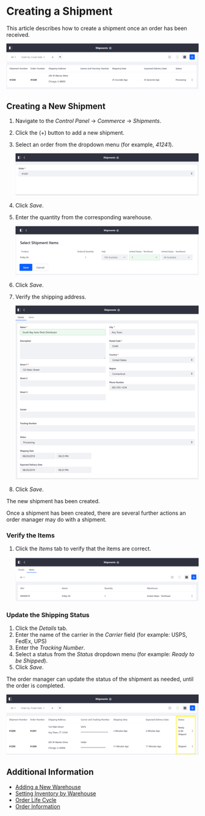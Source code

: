 # Creating a Shipment

This article describes how to create a shipment once an order has been received.

![Shipments](./images/01.png)

## Creating a New Shipment

1. Navigate to the _Control Panel_ → _Commerce_ → _Shipments_.
1. Click the (+) button to add a new shipment.
1. Select an order from the dropdown menu (for example, _41241_).

    ![Select an Order](./images/02.png)

1. Click _Save_.
1. Enter the quantity from the corresponding warehouse.

    ![Entering Quantity from US NE Warehouse](./images/03.png)

1. Click _Save_.
1. Verify the shipping address.

    ![Verify Shipping Address](./images/04.png)

1. Click _Save_.

The new shipment has been created.

Once a shipment has been created, there are several further actions an order manager may do with a shipment.

### Verify the Items

1. Click the _Items_ tab to verify that the items are correct.

    ![Verify Items](./images/05.png)

### Update the Shipping Status

1. Click the _Details_ tab.
1. Enter the name of the carrier in the _Carrier_ field (for example: USPS, FedEx, UPS)
1. Enter the _Tracking Number_.
1. Select a status from the _Status_ dropdown menu (for example: _Ready to be Shipped_).
1. Click _Save_.

The order manager can update the status of the shipment as needed, until the order is completed.

![Shipped Items](./images/06.png)

## Additional Information

* [Adding a New Warehouse](../catalog/adding-a-new-warehouse.md)
* [Setting Inventory by Warehouse](../../../../catalog/managing-inventory/setting-inventory-by-warehouse/README.md)
* [Order Life Cycle](../../order-life-cycle/README.md)
* [Order Information](../../order-information/README.md)
